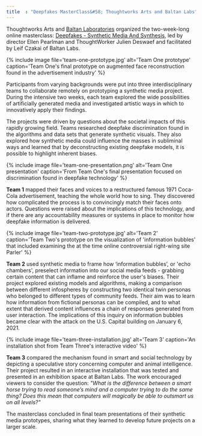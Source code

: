 ```yaml
---
title  : "Deepfakes MasterClass&#58; Thoughtworks Arts and Baltan Labs"
---
```


Thoughtworks Arts and [Baltan Laboratories](https://www.baltanlaboratories.org/) organized the two-week-long online masterclass: [Deepfakes - Synthetic Media And Synthesis](https://www.baltanlaboratories.org/library/synthetic-media-hackathon), led by director Ellen Pearlman and ThoughtWorker Julien Deswaef and facilitated by Leif Czakai of Baltan Labs.

{% include image file='team-one-prototype.jpg'
   alt='Team One prototype'
   caption='Team One\'s final prototype on augmented face reconstruction found in the advertisement industry' %}

<!--excerpt-ends-->

Participants from varying backgrounds were put into three interdisciplinary teams to collaborate remotely on prototyping a synthetic media project. During the intensive two weeks, each team explored the wide possibilities of artificially generated media and investigated artistic ways in which to innovatively apply their findings.

The projects were driven by questions about the societal impacts of this rapidly growing field. Teams researched deepfake discrimination found in the algorithms and data sets that generate synthetic visuals. They also explored how synthetic media could influence the masses in subliminal ways and learned that by deconstructing existing deepfake models, it is possible to highlight inherent biases.

{% include image file='team-one-presentation.png'
   alt='Team One presentation'
   caption='From Team One\'s final presentation focused on discrimination found in deepfake technology' %}

**Team 1** mapped their faces and voices to a restructured famous 1971 Coca-Cola advertisement, teaching the whole world how to sing. They discovered how complicated the process is to convincingly match their faces onto actors. Questions were raised about the implications of this technology, and if there are any accountability measures or systems in place to monitor how deepfake information is delivered.

{% include image file='team-two-prototype.jpg'
   alt='Team 2'
   caption='Team Two\'s prototype on the visualization of \'information bubbles\' that included examining the at the time online controversial right-wing site Parler' %}

**Team 2** used synthetic media to frame how ‘information bubbles’, or 'echo chambers', preselect information into our social media feeds - grabbing certain content that can inflame and reinforce the  user's biases. Their project explored existing models and algorithms, making a comparison between different infospheres by constructing two identical twin personas who belonged to different types of community feeds. Their aim was to learn how information from fictional personas can be compiled, and to what extent that derived content influences a chain of responses generated from user interaction. The implications of this inquiry on information bubbles became clear with the attack on the U.S. Capital building on January 6, 2021.

{% include image file='team-three-installation.jpg'
   alt='Team 3'
   caption='An installation shot from Team Three\'s interactive video' %}

**Team 3** compared the mechanism found in smart and social technology by depicting a speculative story concerning computer and animal intelligence. Their project resulted in an interactive installation that was tested and presented in an exhibition space at Baltan Labs. The work encouraged viewers to consider the question: *"What is the difference between a smart horse trying to read someone’s mind and a computer trying to do the same thing? Does this mean that computers will magically be able to outsmart us on all levels?"*

The masterclass concluded in final team presentations of their synthetic media prototypes, sharing what they learned to develop future projects on a larger scale.
